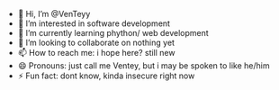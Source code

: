 - 👋 Hi, I’m @VenTeyy
- 👀 I’m interested in software development
- 🌱 I’m currently learning phython/ web development
- 💞️ I’m looking to collaborate on nothing yet
- 📫 How to reach me: i hope here? still new 
- 😄 Pronouns: just call me Ventey, but i may be spoken to like he/him
- ⚡ Fun fact: dont know, kinda insecure right now

<!---
VenTeyy/VenTeyy is a ✨ special ✨ repository because its `README.md` (this file) appears on your GitHub profile.
You can click the Preview link to take a look at your changes.
--->
